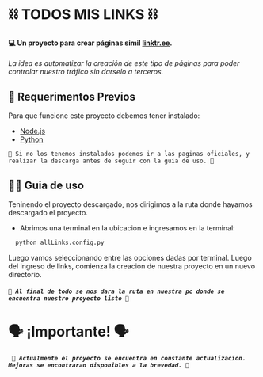 # ⛓️ TODOS MIS LINKS ⛓️
#### 💻 Un proyecto para crear páginas simil [linktr.ee](https://linktr.ee/ "linktree").

_La idea es automatizar la creación de este tipo de páginas para poder controlar nuestro tráfico sin darselo a terceros._



## 🛑 Requerimentos Previos 

Para que funcione este proyecto debemos tener instalado:

- [Node.js](https://nodejs.org/)
- [Python](https://www.python.org/downloads/)

`🛑 Si no los tenemos instalados podemos ir a las paginas oficiales, y realizar la descarga antes de seguir con la guia de uso. 🛑`

## ✍🏻 Guia de uso 

Teninendo el proyecto descargado, nos dirigimos a la ruta donde hayamos descargado el proyecto.  

- Abrimos una terminal en la ubicacion e ingresamos en la terminal: 

```bash
  python allLinks.config.py
```

Luego vamos seleccionando entre las opciones dadas por terminal. Luego del ingreso de links, comienza la creacion de nuestra proyecto en un nuevo directorio.

##### `🚀 Al final de todo se nos dara la ruta en nuestra pc donde se encuentra nuestro proyecto listo 🚀`

#  🗣 ¡Importante! 🗣
##### ` 🛑 Actualmente el proyecto se encuentra en constante actualizacion. Mejoras se encontraran disponibles a la brevedad. 🛑`


